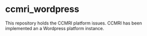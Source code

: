 # ccmri_wordpress
This repository holds the CCMRI platform issues. CCMRI has been implemented an a Wordpress platform instance.
